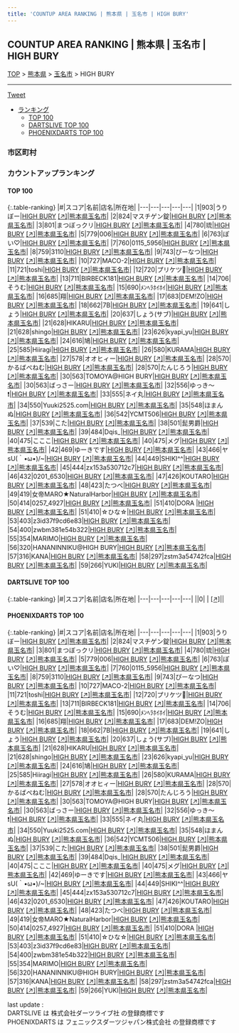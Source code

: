 ```yaml
---
title: 'COUNTUP AREA RANKING | 熊本県 | 玉名市 | HIGH BURY'
---
```

## COUNTUP AREA RANKING | 熊本県 | 玉名市 | HIGH BURY

[TOP](/darts/rank/) > [熊本県](/darts/rank/熊本県/) > [玉名市](/darts/rank/熊本県/玉名市/) > HIGH BURY

___

<a href="https://twitter.com/share?ref_src=twsrc%5Etfw" data-text="COUNTUP AREA RANKING | 熊本県玉名市HIGH BURY" class="twitter-share-button" data-hashtags="DARTSLIVE,PHOENIXDARTS,darts,ダーツ" data-show-count="false">Tweet</a>

* [ランキング](#カウントアップランキング)
    * [TOP 100](#top-100)
    * [DARTSLIVE TOP 100](#dartslive-top-100)
    * [PHOENIXDARTS TOP 100](#phoenixdarts-top-100)

### 市区町村

<ul>

</ul>

### カウントアップランキング

#### TOP 100



{:.table-ranking}
|#|スコア|名前|店名|所在地|
|---|---|---|---|---|
|1|903|<span class="rank-name-pd">うりぼー</span>|<a href="/darts/rank/shops/51931.html">HIGH BURY</a> <a href="https://vs.phoenixdarts.com/jp/shop/shopDetailInfo/s_51931?s_seq=51931">[↗]</a>|<a href="/darts/rank/熊本県/玉名市">熊本県玉名市</a>|
|2|824|<span class="rank-name-pd">マスチゲン錠</span>|<a href="/darts/rank/shops/51931.html">HIGH BURY</a> <a href="https://vs.phoenixdarts.com/jp/shop/shopDetailInfo/s_51931?s_seq=51931">[↗]</a>|<a href="/darts/rank/熊本県/玉名市">熊本県玉名市</a>|
|3|801|<span class="rank-name-pd">まつぼっクリ</span>|<a href="/darts/rank/shops/51931.html">HIGH BURY</a> <a href="https://vs.phoenixdarts.com/jp/shop/shopDetailInfo/s_51931?s_seq=51931">[↗]</a>|<a href="/darts/rank/熊本県/玉名市">熊本県玉名市</a>|
|4|780|<span class="rank-name-pd">琉</span>|<a href="/darts/rank/shops/51931.html">HIGH BURY</a> <a href="https://vs.phoenixdarts.com/jp/shop/shopDetailInfo/s_51931?s_seq=51931">[↗]</a>|<a href="/darts/rank/熊本県/玉名市">熊本県玉名市</a>|
|5|779|<span class="rank-name-pd">006</span>|<a href="/darts/rank/shops/51931.html">HIGH BURY</a> <a href="https://vs.phoenixdarts.com/jp/shop/shopDetailInfo/s_51931?s_seq=51931">[↗]</a>|<a href="/darts/rank/熊本県/玉名市">熊本県玉名市</a>|
|6|763|<span class="rank-name-pd">ぽい♡</span>|<a href="/darts/rank/shops/51931.html">HIGH BURY</a> <a href="https://vs.phoenixdarts.com/jp/shop/shopDetailInfo/s_51931?s_seq=51931">[↗]</a>|<a href="/darts/rank/熊本県/玉名市">熊本県玉名市</a>|
|7|760|<span class="rank-name-pd">0115_5956</span>|<a href="/darts/rank/shops/51931.html">HIGH BURY</a> <a href="https://vs.phoenixdarts.com/jp/shop/shopDetailInfo/s_51931?s_seq=51931">[↗]</a>|<a href="/darts/rank/熊本県/玉名市">熊本県玉名市</a>|
|8|759|<span class="rank-name-pd">3110</span>|<a href="/darts/rank/shops/51931.html">HIGH BURY</a> <a href="https://vs.phoenixdarts.com/jp/shop/shopDetailInfo/s_51931?s_seq=51931">[↗]</a>|<a href="/darts/rank/熊本県/玉名市">熊本県玉名市</a>|
|9|743|<span class="rank-name-pd">ぴーなつ</span>|<a href="/darts/rank/shops/51931.html">HIGH BURY</a> <a href="https://vs.phoenixdarts.com/jp/shop/shopDetailInfo/s_51931?s_seq=51931">[↗]</a>|<a href="/darts/rank/熊本県/玉名市">熊本県玉名市</a>|
|10|727|<span class="rank-name-pd">MACO-2</span>|<a href="/darts/rank/shops/51931.html">HIGH BURY</a> <a href="https://vs.phoenixdarts.com/jp/shop/shopDetailInfo/s_51931?s_seq=51931">[↗]</a>|<a href="/darts/rank/熊本県/玉名市">熊本県玉名市</a>|
|11|721|<span class="rank-name-pd">toshi</span>|<a href="/darts/rank/shops/51931.html">HIGH BURY</a> <a href="https://vs.phoenixdarts.com/jp/shop/shopDetailInfo/s_51931?s_seq=51931">[↗]</a>|<a href="/darts/rank/熊本県/玉名市">熊本県玉名市</a>|
|12|720|<span class="rank-name-pd">プリケツ🍑</span>|<a href="/darts/rank/shops/51931.html">HIGH BURY</a> <a href="https://vs.phoenixdarts.com/jp/shop/shopDetailInfo/s_51931?s_seq=51931">[↗]</a>|<a href="/darts/rank/熊本県/玉名市">熊本県玉名市</a>|
|13|711|<span class="rank-name-pd">BIRBECK181</span>|<a href="/darts/rank/shops/51931.html">HIGH BURY</a> <a href="https://vs.phoenixdarts.com/jp/shop/shopDetailInfo/s_51931?s_seq=51931">[↗]</a>|<a href="/darts/rank/熊本県/玉名市">熊本県玉名市</a>|
|14|706|<span class="rank-name-pd">そうむ</span>|<a href="/darts/rank/shops/51931.html">HIGH BURY</a> <a href="https://vs.phoenixdarts.com/jp/shop/shopDetailInfo/s_51931?s_seq=51931">[↗]</a>|<a href="/darts/rank/熊本県/玉名市">熊本県玉名市</a>|
|15|690|<span class="rank-name-pd">ﾒﾝﾍﾗﾎｲﾎｲ</span>|<a href="/darts/rank/shops/51931.html">HIGH BURY</a> <a href="https://vs.phoenixdarts.com/jp/shop/shopDetailInfo/s_51931?s_seq=51931">[↗]</a>|<a href="/darts/rank/熊本県/玉名市">熊本県玉名市</a>|
|16|685|<span class="rank-name-pd">翔</span>|<a href="/darts/rank/shops/51931.html">HIGH BURY</a> <a href="https://vs.phoenixdarts.com/jp/shop/shopDetailInfo/s_51931?s_seq=51931">[↗]</a>|<a href="/darts/rank/熊本県/玉名市">熊本県玉名市</a>|
|17|683|<span class="rank-name-pd">DEM!ZO</span>|<a href="/darts/rank/shops/51931.html">HIGH BURY</a> <a href="https://vs.phoenixdarts.com/jp/shop/shopDetailInfo/s_51931?s_seq=51931">[↗]</a>|<a href="/darts/rank/熊本県/玉名市">熊本県玉名市</a>|
|18|662|<span class="rank-name-pd">7B</span>|<a href="/darts/rank/shops/51931.html">HIGH BURY</a> <a href="https://vs.phoenixdarts.com/jp/shop/shopDetailInfo/s_51931?s_seq=51931">[↗]</a>|<a href="/darts/rank/熊本県/玉名市">熊本県玉名市</a>|
|19|641|<span class="rank-name-pd">しょう</span>|<a href="/darts/rank/shops/51931.html">HIGH BURY</a> <a href="https://vs.phoenixdarts.com/jp/shop/shopDetailInfo/s_51931?s_seq=51931">[↗]</a>|<a href="/darts/rank/熊本県/玉名市">熊本県玉名市</a>|
|20|637|<span class="rank-name-pd">しょう(サブ)</span>|<a href="/darts/rank/shops/51931.html">HIGH BURY</a> <a href="https://vs.phoenixdarts.com/jp/shop/shopDetailInfo/s_51931?s_seq=51931">[↗]</a>|<a href="/darts/rank/熊本県/玉名市">熊本県玉名市</a>|
|21|628|<span class="rank-name-pd">HIKARU</span>|<a href="/darts/rank/shops/51931.html">HIGH BURY</a> <a href="https://vs.phoenixdarts.com/jp/shop/shopDetailInfo/s_51931?s_seq=51931">[↗]</a>|<a href="/darts/rank/熊本県/玉名市">熊本県玉名市</a>|
|21|628|<span class="rank-name-pd">shingo</span>|<a href="/darts/rank/shops/51931.html">HIGH BURY</a> <a href="https://vs.phoenixdarts.com/jp/shop/shopDetailInfo/s_51931?s_seq=51931">[↗]</a>|<a href="/darts/rank/熊本県/玉名市">熊本県玉名市</a>|
|23|626|<span class="rank-name-pd">kyapi_yu</span>|<a href="/darts/rank/shops/51931.html">HIGH BURY</a> <a href="https://vs.phoenixdarts.com/jp/shop/shopDetailInfo/s_51931?s_seq=51931">[↗]</a>|<a href="/darts/rank/熊本県/玉名市">熊本県玉名市</a>|
|24|616|<span class="rank-name-pd">鳩</span>|<a href="/darts/rank/shops/51931.html">HIGH BURY</a> <a href="https://vs.phoenixdarts.com/jp/shop/shopDetailInfo/s_51931?s_seq=51931">[↗]</a>|<a href="/darts/rank/熊本県/玉名市">熊本県玉名市</a>|
|25|585|<span class="rank-name-pd">Hiiragi</span>|<a href="/darts/rank/shops/51931.html">HIGH BURY</a> <a href="https://vs.phoenixdarts.com/jp/shop/shopDetailInfo/s_51931?s_seq=51931">[↗]</a>|<a href="/darts/rank/熊本県/玉名市">熊本県玉名市</a>|
|26|580|<span class="rank-name-pd">KURAMA</span>|<a href="/darts/rank/shops/51931.html">HIGH BURY</a> <a href="https://vs.phoenixdarts.com/jp/shop/shopDetailInfo/s_51931?s_seq=51931">[↗]</a>|<a href="/darts/rank/熊本県/玉名市">熊本県玉名市</a>|
|27|578|<span class="rank-name-pd">オオヒィー</span>|<a href="/darts/rank/shops/51931.html">HIGH BURY</a> <a href="https://vs.phoenixdarts.com/jp/shop/shopDetailInfo/s_51931?s_seq=51931">[↗]</a>|<a href="/darts/rank/熊本県/玉名市">熊本県玉名市</a>|
|28|570|<span class="rank-name-pd">かるばぺねむ</span>|<a href="/darts/rank/shops/51931.html">HIGH BURY</a> <a href="https://vs.phoenixdarts.com/jp/shop/shopDetailInfo/s_51931?s_seq=51931">[↗]</a>|<a href="/darts/rank/熊本県/玉名市">熊本県玉名市</a>|
|28|570|<span class="rank-name-pd">たんじろう</span>|<a href="/darts/rank/shops/51931.html">HIGH BURY</a> <a href="https://vs.phoenixdarts.com/jp/shop/shopDetailInfo/s_51931?s_seq=51931">[↗]</a>|<a href="/darts/rank/熊本県/玉名市">熊本県玉名市</a>|
|30|563|<span class="rank-name-pd">TOMOYA@HIGH BURY</span>|<a href="/darts/rank/shops/51931.html">HIGH BURY</a> <a href="https://vs.phoenixdarts.com/jp/shop/shopDetailInfo/s_51931?s_seq=51931">[↗]</a>|<a href="/darts/rank/熊本県/玉名市">熊本県玉名市</a>|
|30|563|<span class="rank-name-pd">ばっさー</span>|<a href="/darts/rank/shops/51931.html">HIGH BURY</a> <a href="https://vs.phoenixdarts.com/jp/shop/shopDetailInfo/s_51931?s_seq=51931">[↗]</a>|<a href="/darts/rank/熊本県/玉名市">熊本県玉名市</a>|
|32|556|<span class="rank-name-pd">ゆっき～❗️</span>|<a href="/darts/rank/shops/51931.html">HIGH BURY</a> <a href="https://vs.phoenixdarts.com/jp/shop/shopDetailInfo/s_51931?s_seq=51931">[↗]</a>|<a href="/darts/rank/熊本県/玉名市">熊本県玉名市</a>|
|33|555|<span class="rank-name-pd">ネイ丸</span>|<a href="/darts/rank/shops/51931.html">HIGH BURY</a> <a href="https://vs.phoenixdarts.com/jp/shop/shopDetailInfo/s_51931?s_seq=51931">[↗]</a>|<a href="/darts/rank/熊本県/玉名市">熊本県玉名市</a>|
|34|550|<span class="rank-name-pd">Yuuki2525.com</span>|<a href="/darts/rank/shops/51931.html">HIGH BURY</a> <a href="https://vs.phoenixdarts.com/jp/shop/shopDetailInfo/s_51931?s_seq=51931">[↗]</a>|<a href="/darts/rank/熊本県/玉名市">熊本県玉名市</a>|
|35|548|<span class="rank-name-pd">ほまんぬ</span>|<a href="/darts/rank/shops/51931.html">HIGH BURY</a> <a href="https://vs.phoenixdarts.com/jp/shop/shopDetailInfo/s_51931?s_seq=51931">[↗]</a>|<a href="/darts/rank/熊本県/玉名市">熊本県玉名市</a>|
|36|542|<span class="rank-name-pd">YCMT506</span>|<a href="/darts/rank/shops/51931.html">HIGH BURY</a> <a href="https://vs.phoenixdarts.com/jp/shop/shopDetailInfo/s_51931?s_seq=51931">[↗]</a>|<a href="/darts/rank/熊本県/玉名市">熊本県玉名市</a>|
|37|539|<span class="rank-name-pd">こた</span>|<a href="/darts/rank/shops/51931.html">HIGH BURY</a> <a href="https://vs.phoenixdarts.com/jp/shop/shopDetailInfo/s_51931?s_seq=51931">[↗]</a>|<a href="/darts/rank/熊本県/玉名市">熊本県玉名市</a>|
|38|501|<span class="rank-name-pd">髭男爵</span>|<a href="/darts/rank/shops/51931.html">HIGH BURY</a> <a href="https://vs.phoenixdarts.com/jp/shop/shopDetailInfo/s_51931?s_seq=51931">[↗]</a>|<a href="/darts/rank/熊本県/玉名市">熊本県玉名市</a>|
|39|484|<span class="rank-name-pd">Dqis_</span>|<a href="/darts/rank/shops/51931.html">HIGH BURY</a> <a href="https://vs.phoenixdarts.com/jp/shop/shopDetailInfo/s_51931?s_seq=51931">[↗]</a>|<a href="/darts/rank/熊本県/玉名市">熊本県玉名市</a>|
|40|475|<span class="rank-name-pd">こここ</span>|<a href="/darts/rank/shops/51931.html">HIGH BURY</a> <a href="https://vs.phoenixdarts.com/jp/shop/shopDetailInfo/s_51931?s_seq=51931">[↗]</a>|<a href="/darts/rank/熊本県/玉名市">熊本県玉名市</a>|
|40|475|<span class="rank-name-pd">メグ</span>|<a href="/darts/rank/shops/51931.html">HIGH BURY</a> <a href="https://vs.phoenixdarts.com/jp/shop/shopDetailInfo/s_51931?s_seq=51931">[↗]</a>|<a href="/darts/rank/熊本県/玉名市">熊本県玉名市</a>|
|42|469|<span class="rank-name-pd">ゆーきです</span>|<a href="/darts/rank/shops/51931.html">HIGH BURY</a> <a href="https://vs.phoenixdarts.com/jp/shop/shopDetailInfo/s_51931?s_seq=51931">[↗]</a>|<a href="/darts/rank/熊本県/玉名市">熊本県玉名市</a>|
|43|466|<span class="rank-name-pd">ヤsU(｀•ω•)/~</span>|<a href="/darts/rank/shops/51931.html">HIGH BURY</a> <a href="https://vs.phoenixdarts.com/jp/shop/shopDetailInfo/s_51931?s_seq=51931">[↗]</a>|<a href="/darts/rank/熊本県/玉名市">熊本県玉名市</a>|
|44|449|<span class="rank-name-pd">SHIKI^^</span>|<a href="/darts/rank/shops/51931.html">HIGH BURY</a> <a href="https://vs.phoenixdarts.com/jp/shop/shopDetailInfo/s_51931?s_seq=51931">[↗]</a>|<a href="/darts/rank/熊本県/玉名市">熊本県玉名市</a>|
|45|444|<span class="rank-name-pd">zx153a530712c7</span>|<a href="/darts/rank/shops/51931.html">HIGH BURY</a> <a href="https://vs.phoenixdarts.com/jp/shop/shopDetailInfo/s_51931?s_seq=51931">[↗]</a>|<a href="/darts/rank/熊本県/玉名市">熊本県玉名市</a>|
|46|432|<span class="rank-name-pd">0201_6530</span>|<a href="/darts/rank/shops/51931.html">HIGH BURY</a> <a href="https://vs.phoenixdarts.com/jp/shop/shopDetailInfo/s_51931?s_seq=51931">[↗]</a>|<a href="/darts/rank/熊本県/玉名市">熊本県玉名市</a>|
|47|426|<span class="rank-name-pd">KOUTARO</span>|<a href="/darts/rank/shops/51931.html">HIGH BURY</a> <a href="https://vs.phoenixdarts.com/jp/shop/shopDetailInfo/s_51931?s_seq=51931">[↗]</a>|<a href="/darts/rank/熊本県/玉名市">熊本県玉名市</a>|
|48|423|<span class="rank-name-pd">たつべ</span>|<a href="/darts/rank/shops/51931.html">HIGH BURY</a> <a href="https://vs.phoenixdarts.com/jp/shop/shopDetailInfo/s_51931?s_seq=51931">[↗]</a>|<a href="/darts/rank/熊本県/玉名市">熊本県玉名市</a>|
|49|419|<span class="rank-name-pd">女帝MARO★NaturalHarbor</span>|<a href="/darts/rank/shops/51931.html">HIGH BURY</a> <a href="https://vs.phoenixdarts.com/jp/shop/shopDetailInfo/s_51931?s_seq=51931">[↗]</a>|<a href="/darts/rank/熊本県/玉名市">熊本県玉名市</a>|
|50|414|<span class="rank-name-pd">0257_4927</span>|<a href="/darts/rank/shops/51931.html">HIGH BURY</a> <a href="https://vs.phoenixdarts.com/jp/shop/shopDetailInfo/s_51931?s_seq=51931">[↗]</a>|<a href="/darts/rank/熊本県/玉名市">熊本県玉名市</a>|
|51|410|<span class="rank-name-pd">DORA </span>|<a href="/darts/rank/shops/51931.html">HIGH BURY</a> <a href="https://vs.phoenixdarts.com/jp/shop/shopDetailInfo/s_51931?s_seq=51931">[↗]</a>|<a href="/darts/rank/熊本県/玉名市">熊本県玉名市</a>|
|51|410|<span class="rank-name-pd">☆ひな☆</span>|<a href="/darts/rank/shops/51931.html">HIGH BURY</a> <a href="https://vs.phoenixdarts.com/jp/shop/shopDetailInfo/s_51931?s_seq=51931">[↗]</a>|<a href="/darts/rank/熊本県/玉名市">熊本県玉名市</a>|
|53|403|<span class="rank-name-pd">z3id37f9cd6e83</span>|<a href="/darts/rank/shops/51931.html">HIGH BURY</a> <a href="https://vs.phoenixdarts.com/jp/shop/shopDetailInfo/s_51931?s_seq=51931">[↗]</a>|<a href="/darts/rank/熊本県/玉名市">熊本県玉名市</a>|
|54|400|<span class="rank-name-pd">zwbm381e54b322</span>|<a href="/darts/rank/shops/51931.html">HIGH BURY</a> <a href="https://vs.phoenixdarts.com/jp/shop/shopDetailInfo/s_51931?s_seq=51931">[↗]</a>|<a href="/darts/rank/熊本県/玉名市">熊本県玉名市</a>|
|55|354|<span class="rank-name-pd">MARIMO</span>|<a href="/darts/rank/shops/51931.html">HIGH BURY</a> <a href="https://vs.phoenixdarts.com/jp/shop/shopDetailInfo/s_51931?s_seq=51931">[↗]</a>|<a href="/darts/rank/熊本県/玉名市">熊本県玉名市</a>|
|56|320|<span class="rank-name-pd">HANANINNIKU@HIGH BURY</span>|<a href="/darts/rank/shops/51931.html">HIGH BURY</a> <a href="https://vs.phoenixdarts.com/jp/shop/shopDetailInfo/s_51931?s_seq=51931">[↗]</a>|<a href="/darts/rank/熊本県/玉名市">熊本県玉名市</a>|
|57|316|<span class="rank-name-pd">KANA</span>|<a href="/darts/rank/shops/51931.html">HIGH BURY</a> <a href="https://vs.phoenixdarts.com/jp/shop/shopDetailInfo/s_51931?s_seq=51931">[↗]</a>|<a href="/darts/rank/熊本県/玉名市">熊本県玉名市</a>|
|58|297|<span class="rank-name-pd">zstm3a54742fca</span>|<a href="/darts/rank/shops/51931.html">HIGH BURY</a> <a href="https://vs.phoenixdarts.com/jp/shop/shopDetailInfo/s_51931?s_seq=51931">[↗]</a>|<a href="/darts/rank/熊本県/玉名市">熊本県玉名市</a>|
|59|266|<span class="rank-name-pd">YUKI</span>|<a href="/darts/rank/shops/51931.html">HIGH BURY</a> <a href="https://vs.phoenixdarts.com/jp/shop/shopDetailInfo/s_51931?s_seq=51931">[↗]</a>|<a href="/darts/rank/熊本県/玉名市">熊本県玉名市</a>|


#### DARTSLIVE TOP 100



{:.table-ranking}
|#|スコア|名前|店名|所在地|
|---|---|---|---|---|
||0|<span class="rank-name-dl"> </span>|<a href="/darts/rank/shops/.html"></a> <a href="">[↗]</a>|<a href="/darts/rank//"></a>|


#### PHOENIXDARTS TOP 100



{:.table-ranking}
|#|スコア|名前|店名|所在地|
|---|---|---|---|---|
|1|903|<span class="rank-name-pd">うりぼー</span>|<a href="/darts/rank/shops/51931.html">HIGH BURY</a> <a href="https://vs.phoenixdarts.com/jp/shop/shopDetailInfo/s_51931?s_seq=51931">[↗]</a>|<a href="/darts/rank/熊本県/玉名市">熊本県玉名市</a>|
|2|824|<span class="rank-name-pd">マスチゲン錠</span>|<a href="/darts/rank/shops/51931.html">HIGH BURY</a> <a href="https://vs.phoenixdarts.com/jp/shop/shopDetailInfo/s_51931?s_seq=51931">[↗]</a>|<a href="/darts/rank/熊本県/玉名市">熊本県玉名市</a>|
|3|801|<span class="rank-name-pd">まつぼっクリ</span>|<a href="/darts/rank/shops/51931.html">HIGH BURY</a> <a href="https://vs.phoenixdarts.com/jp/shop/shopDetailInfo/s_51931?s_seq=51931">[↗]</a>|<a href="/darts/rank/熊本県/玉名市">熊本県玉名市</a>|
|4|780|<span class="rank-name-pd">琉</span>|<a href="/darts/rank/shops/51931.html">HIGH BURY</a> <a href="https://vs.phoenixdarts.com/jp/shop/shopDetailInfo/s_51931?s_seq=51931">[↗]</a>|<a href="/darts/rank/熊本県/玉名市">熊本県玉名市</a>|
|5|779|<span class="rank-name-pd">006</span>|<a href="/darts/rank/shops/51931.html">HIGH BURY</a> <a href="https://vs.phoenixdarts.com/jp/shop/shopDetailInfo/s_51931?s_seq=51931">[↗]</a>|<a href="/darts/rank/熊本県/玉名市">熊本県玉名市</a>|
|6|763|<span class="rank-name-pd">ぽい♡</span>|<a href="/darts/rank/shops/51931.html">HIGH BURY</a> <a href="https://vs.phoenixdarts.com/jp/shop/shopDetailInfo/s_51931?s_seq=51931">[↗]</a>|<a href="/darts/rank/熊本県/玉名市">熊本県玉名市</a>|
|7|760|<span class="rank-name-pd">0115_5956</span>|<a href="/darts/rank/shops/51931.html">HIGH BURY</a> <a href="https://vs.phoenixdarts.com/jp/shop/shopDetailInfo/s_51931?s_seq=51931">[↗]</a>|<a href="/darts/rank/熊本県/玉名市">熊本県玉名市</a>|
|8|759|<span class="rank-name-pd">3110</span>|<a href="/darts/rank/shops/51931.html">HIGH BURY</a> <a href="https://vs.phoenixdarts.com/jp/shop/shopDetailInfo/s_51931?s_seq=51931">[↗]</a>|<a href="/darts/rank/熊本県/玉名市">熊本県玉名市</a>|
|9|743|<span class="rank-name-pd">ぴーなつ</span>|<a href="/darts/rank/shops/51931.html">HIGH BURY</a> <a href="https://vs.phoenixdarts.com/jp/shop/shopDetailInfo/s_51931?s_seq=51931">[↗]</a>|<a href="/darts/rank/熊本県/玉名市">熊本県玉名市</a>|
|10|727|<span class="rank-name-pd">MACO-2</span>|<a href="/darts/rank/shops/51931.html">HIGH BURY</a> <a href="https://vs.phoenixdarts.com/jp/shop/shopDetailInfo/s_51931?s_seq=51931">[↗]</a>|<a href="/darts/rank/熊本県/玉名市">熊本県玉名市</a>|
|11|721|<span class="rank-name-pd">toshi</span>|<a href="/darts/rank/shops/51931.html">HIGH BURY</a> <a href="https://vs.phoenixdarts.com/jp/shop/shopDetailInfo/s_51931?s_seq=51931">[↗]</a>|<a href="/darts/rank/熊本県/玉名市">熊本県玉名市</a>|
|12|720|<span class="rank-name-pd">プリケツ🍑</span>|<a href="/darts/rank/shops/51931.html">HIGH BURY</a> <a href="https://vs.phoenixdarts.com/jp/shop/shopDetailInfo/s_51931?s_seq=51931">[↗]</a>|<a href="/darts/rank/熊本県/玉名市">熊本県玉名市</a>|
|13|711|<span class="rank-name-pd">BIRBECK181</span>|<a href="/darts/rank/shops/51931.html">HIGH BURY</a> <a href="https://vs.phoenixdarts.com/jp/shop/shopDetailInfo/s_51931?s_seq=51931">[↗]</a>|<a href="/darts/rank/熊本県/玉名市">熊本県玉名市</a>|
|14|706|<span class="rank-name-pd">そうむ</span>|<a href="/darts/rank/shops/51931.html">HIGH BURY</a> <a href="https://vs.phoenixdarts.com/jp/shop/shopDetailInfo/s_51931?s_seq=51931">[↗]</a>|<a href="/darts/rank/熊本県/玉名市">熊本県玉名市</a>|
|15|690|<span class="rank-name-pd">ﾒﾝﾍﾗﾎｲﾎｲ</span>|<a href="/darts/rank/shops/51931.html">HIGH BURY</a> <a href="https://vs.phoenixdarts.com/jp/shop/shopDetailInfo/s_51931?s_seq=51931">[↗]</a>|<a href="/darts/rank/熊本県/玉名市">熊本県玉名市</a>|
|16|685|<span class="rank-name-pd">翔</span>|<a href="/darts/rank/shops/51931.html">HIGH BURY</a> <a href="https://vs.phoenixdarts.com/jp/shop/shopDetailInfo/s_51931?s_seq=51931">[↗]</a>|<a href="/darts/rank/熊本県/玉名市">熊本県玉名市</a>|
|17|683|<span class="rank-name-pd">DEM!ZO</span>|<a href="/darts/rank/shops/51931.html">HIGH BURY</a> <a href="https://vs.phoenixdarts.com/jp/shop/shopDetailInfo/s_51931?s_seq=51931">[↗]</a>|<a href="/darts/rank/熊本県/玉名市">熊本県玉名市</a>|
|18|662|<span class="rank-name-pd">7B</span>|<a href="/darts/rank/shops/51931.html">HIGH BURY</a> <a href="https://vs.phoenixdarts.com/jp/shop/shopDetailInfo/s_51931?s_seq=51931">[↗]</a>|<a href="/darts/rank/熊本県/玉名市">熊本県玉名市</a>|
|19|641|<span class="rank-name-pd">しょう</span>|<a href="/darts/rank/shops/51931.html">HIGH BURY</a> <a href="https://vs.phoenixdarts.com/jp/shop/shopDetailInfo/s_51931?s_seq=51931">[↗]</a>|<a href="/darts/rank/熊本県/玉名市">熊本県玉名市</a>|
|20|637|<span class="rank-name-pd">しょう(サブ)</span>|<a href="/darts/rank/shops/51931.html">HIGH BURY</a> <a href="https://vs.phoenixdarts.com/jp/shop/shopDetailInfo/s_51931?s_seq=51931">[↗]</a>|<a href="/darts/rank/熊本県/玉名市">熊本県玉名市</a>|
|21|628|<span class="rank-name-pd">HIKARU</span>|<a href="/darts/rank/shops/51931.html">HIGH BURY</a> <a href="https://vs.phoenixdarts.com/jp/shop/shopDetailInfo/s_51931?s_seq=51931">[↗]</a>|<a href="/darts/rank/熊本県/玉名市">熊本県玉名市</a>|
|21|628|<span class="rank-name-pd">shingo</span>|<a href="/darts/rank/shops/51931.html">HIGH BURY</a> <a href="https://vs.phoenixdarts.com/jp/shop/shopDetailInfo/s_51931?s_seq=51931">[↗]</a>|<a href="/darts/rank/熊本県/玉名市">熊本県玉名市</a>|
|23|626|<span class="rank-name-pd">kyapi_yu</span>|<a href="/darts/rank/shops/51931.html">HIGH BURY</a> <a href="https://vs.phoenixdarts.com/jp/shop/shopDetailInfo/s_51931?s_seq=51931">[↗]</a>|<a href="/darts/rank/熊本県/玉名市">熊本県玉名市</a>|
|24|616|<span class="rank-name-pd">鳩</span>|<a href="/darts/rank/shops/51931.html">HIGH BURY</a> <a href="https://vs.phoenixdarts.com/jp/shop/shopDetailInfo/s_51931?s_seq=51931">[↗]</a>|<a href="/darts/rank/熊本県/玉名市">熊本県玉名市</a>|
|25|585|<span class="rank-name-pd">Hiiragi</span>|<a href="/darts/rank/shops/51931.html">HIGH BURY</a> <a href="https://vs.phoenixdarts.com/jp/shop/shopDetailInfo/s_51931?s_seq=51931">[↗]</a>|<a href="/darts/rank/熊本県/玉名市">熊本県玉名市</a>|
|26|580|<span class="rank-name-pd">KURAMA</span>|<a href="/darts/rank/shops/51931.html">HIGH BURY</a> <a href="https://vs.phoenixdarts.com/jp/shop/shopDetailInfo/s_51931?s_seq=51931">[↗]</a>|<a href="/darts/rank/熊本県/玉名市">熊本県玉名市</a>|
|27|578|<span class="rank-name-pd">オオヒィー</span>|<a href="/darts/rank/shops/51931.html">HIGH BURY</a> <a href="https://vs.phoenixdarts.com/jp/shop/shopDetailInfo/s_51931?s_seq=51931">[↗]</a>|<a href="/darts/rank/熊本県/玉名市">熊本県玉名市</a>|
|28|570|<span class="rank-name-pd">かるばぺねむ</span>|<a href="/darts/rank/shops/51931.html">HIGH BURY</a> <a href="https://vs.phoenixdarts.com/jp/shop/shopDetailInfo/s_51931?s_seq=51931">[↗]</a>|<a href="/darts/rank/熊本県/玉名市">熊本県玉名市</a>|
|28|570|<span class="rank-name-pd">たんじろう</span>|<a href="/darts/rank/shops/51931.html">HIGH BURY</a> <a href="https://vs.phoenixdarts.com/jp/shop/shopDetailInfo/s_51931?s_seq=51931">[↗]</a>|<a href="/darts/rank/熊本県/玉名市">熊本県玉名市</a>|
|30|563|<span class="rank-name-pd">TOMOYA@HIGH BURY</span>|<a href="/darts/rank/shops/51931.html">HIGH BURY</a> <a href="https://vs.phoenixdarts.com/jp/shop/shopDetailInfo/s_51931?s_seq=51931">[↗]</a>|<a href="/darts/rank/熊本県/玉名市">熊本県玉名市</a>|
|30|563|<span class="rank-name-pd">ばっさー</span>|<a href="/darts/rank/shops/51931.html">HIGH BURY</a> <a href="https://vs.phoenixdarts.com/jp/shop/shopDetailInfo/s_51931?s_seq=51931">[↗]</a>|<a href="/darts/rank/熊本県/玉名市">熊本県玉名市</a>|
|32|556|<span class="rank-name-pd">ゆっき～❗️</span>|<a href="/darts/rank/shops/51931.html">HIGH BURY</a> <a href="https://vs.phoenixdarts.com/jp/shop/shopDetailInfo/s_51931?s_seq=51931">[↗]</a>|<a href="/darts/rank/熊本県/玉名市">熊本県玉名市</a>|
|33|555|<span class="rank-name-pd">ネイ丸</span>|<a href="/darts/rank/shops/51931.html">HIGH BURY</a> <a href="https://vs.phoenixdarts.com/jp/shop/shopDetailInfo/s_51931?s_seq=51931">[↗]</a>|<a href="/darts/rank/熊本県/玉名市">熊本県玉名市</a>|
|34|550|<span class="rank-name-pd">Yuuki2525.com</span>|<a href="/darts/rank/shops/51931.html">HIGH BURY</a> <a href="https://vs.phoenixdarts.com/jp/shop/shopDetailInfo/s_51931?s_seq=51931">[↗]</a>|<a href="/darts/rank/熊本県/玉名市">熊本県玉名市</a>|
|35|548|<span class="rank-name-pd">ほまんぬ</span>|<a href="/darts/rank/shops/51931.html">HIGH BURY</a> <a href="https://vs.phoenixdarts.com/jp/shop/shopDetailInfo/s_51931?s_seq=51931">[↗]</a>|<a href="/darts/rank/熊本県/玉名市">熊本県玉名市</a>|
|36|542|<span class="rank-name-pd">YCMT506</span>|<a href="/darts/rank/shops/51931.html">HIGH BURY</a> <a href="https://vs.phoenixdarts.com/jp/shop/shopDetailInfo/s_51931?s_seq=51931">[↗]</a>|<a href="/darts/rank/熊本県/玉名市">熊本県玉名市</a>|
|37|539|<span class="rank-name-pd">こた</span>|<a href="/darts/rank/shops/51931.html">HIGH BURY</a> <a href="https://vs.phoenixdarts.com/jp/shop/shopDetailInfo/s_51931?s_seq=51931">[↗]</a>|<a href="/darts/rank/熊本県/玉名市">熊本県玉名市</a>|
|38|501|<span class="rank-name-pd">髭男爵</span>|<a href="/darts/rank/shops/51931.html">HIGH BURY</a> <a href="https://vs.phoenixdarts.com/jp/shop/shopDetailInfo/s_51931?s_seq=51931">[↗]</a>|<a href="/darts/rank/熊本県/玉名市">熊本県玉名市</a>|
|39|484|<span class="rank-name-pd">Dqis_</span>|<a href="/darts/rank/shops/51931.html">HIGH BURY</a> <a href="https://vs.phoenixdarts.com/jp/shop/shopDetailInfo/s_51931?s_seq=51931">[↗]</a>|<a href="/darts/rank/熊本県/玉名市">熊本県玉名市</a>|
|40|475|<span class="rank-name-pd">こここ</span>|<a href="/darts/rank/shops/51931.html">HIGH BURY</a> <a href="https://vs.phoenixdarts.com/jp/shop/shopDetailInfo/s_51931?s_seq=51931">[↗]</a>|<a href="/darts/rank/熊本県/玉名市">熊本県玉名市</a>|
|40|475|<span class="rank-name-pd">メグ</span>|<a href="/darts/rank/shops/51931.html">HIGH BURY</a> <a href="https://vs.phoenixdarts.com/jp/shop/shopDetailInfo/s_51931?s_seq=51931">[↗]</a>|<a href="/darts/rank/熊本県/玉名市">熊本県玉名市</a>|
|42|469|<span class="rank-name-pd">ゆーきです</span>|<a href="/darts/rank/shops/51931.html">HIGH BURY</a> <a href="https://vs.phoenixdarts.com/jp/shop/shopDetailInfo/s_51931?s_seq=51931">[↗]</a>|<a href="/darts/rank/熊本県/玉名市">熊本県玉名市</a>|
|43|466|<span class="rank-name-pd">ヤsU(｀•ω•)/~</span>|<a href="/darts/rank/shops/51931.html">HIGH BURY</a> <a href="https://vs.phoenixdarts.com/jp/shop/shopDetailInfo/s_51931?s_seq=51931">[↗]</a>|<a href="/darts/rank/熊本県/玉名市">熊本県玉名市</a>|
|44|449|<span class="rank-name-pd">SHIKI^^</span>|<a href="/darts/rank/shops/51931.html">HIGH BURY</a> <a href="https://vs.phoenixdarts.com/jp/shop/shopDetailInfo/s_51931?s_seq=51931">[↗]</a>|<a href="/darts/rank/熊本県/玉名市">熊本県玉名市</a>|
|45|444|<span class="rank-name-pd">zx153a530712c7</span>|<a href="/darts/rank/shops/51931.html">HIGH BURY</a> <a href="https://vs.phoenixdarts.com/jp/shop/shopDetailInfo/s_51931?s_seq=51931">[↗]</a>|<a href="/darts/rank/熊本県/玉名市">熊本県玉名市</a>|
|46|432|<span class="rank-name-pd">0201_6530</span>|<a href="/darts/rank/shops/51931.html">HIGH BURY</a> <a href="https://vs.phoenixdarts.com/jp/shop/shopDetailInfo/s_51931?s_seq=51931">[↗]</a>|<a href="/darts/rank/熊本県/玉名市">熊本県玉名市</a>|
|47|426|<span class="rank-name-pd">KOUTARO</span>|<a href="/darts/rank/shops/51931.html">HIGH BURY</a> <a href="https://vs.phoenixdarts.com/jp/shop/shopDetailInfo/s_51931?s_seq=51931">[↗]</a>|<a href="/darts/rank/熊本県/玉名市">熊本県玉名市</a>|
|48|423|<span class="rank-name-pd">たつべ</span>|<a href="/darts/rank/shops/51931.html">HIGH BURY</a> <a href="https://vs.phoenixdarts.com/jp/shop/shopDetailInfo/s_51931?s_seq=51931">[↗]</a>|<a href="/darts/rank/熊本県/玉名市">熊本県玉名市</a>|
|49|419|<span class="rank-name-pd">女帝MARO★NaturalHarbor</span>|<a href="/darts/rank/shops/51931.html">HIGH BURY</a> <a href="https://vs.phoenixdarts.com/jp/shop/shopDetailInfo/s_51931?s_seq=51931">[↗]</a>|<a href="/darts/rank/熊本県/玉名市">熊本県玉名市</a>|
|50|414|<span class="rank-name-pd">0257_4927</span>|<a href="/darts/rank/shops/51931.html">HIGH BURY</a> <a href="https://vs.phoenixdarts.com/jp/shop/shopDetailInfo/s_51931?s_seq=51931">[↗]</a>|<a href="/darts/rank/熊本県/玉名市">熊本県玉名市</a>|
|51|410|<span class="rank-name-pd">DORA </span>|<a href="/darts/rank/shops/51931.html">HIGH BURY</a> <a href="https://vs.phoenixdarts.com/jp/shop/shopDetailInfo/s_51931?s_seq=51931">[↗]</a>|<a href="/darts/rank/熊本県/玉名市">熊本県玉名市</a>|
|51|410|<span class="rank-name-pd">☆ひな☆</span>|<a href="/darts/rank/shops/51931.html">HIGH BURY</a> <a href="https://vs.phoenixdarts.com/jp/shop/shopDetailInfo/s_51931?s_seq=51931">[↗]</a>|<a href="/darts/rank/熊本県/玉名市">熊本県玉名市</a>|
|53|403|<span class="rank-name-pd">z3id37f9cd6e83</span>|<a href="/darts/rank/shops/51931.html">HIGH BURY</a> <a href="https://vs.phoenixdarts.com/jp/shop/shopDetailInfo/s_51931?s_seq=51931">[↗]</a>|<a href="/darts/rank/熊本県/玉名市">熊本県玉名市</a>|
|54|400|<span class="rank-name-pd">zwbm381e54b322</span>|<a href="/darts/rank/shops/51931.html">HIGH BURY</a> <a href="https://vs.phoenixdarts.com/jp/shop/shopDetailInfo/s_51931?s_seq=51931">[↗]</a>|<a href="/darts/rank/熊本県/玉名市">熊本県玉名市</a>|
|55|354|<span class="rank-name-pd">MARIMO</span>|<a href="/darts/rank/shops/51931.html">HIGH BURY</a> <a href="https://vs.phoenixdarts.com/jp/shop/shopDetailInfo/s_51931?s_seq=51931">[↗]</a>|<a href="/darts/rank/熊本県/玉名市">熊本県玉名市</a>|
|56|320|<span class="rank-name-pd">HANANINNIKU@HIGH BURY</span>|<a href="/darts/rank/shops/51931.html">HIGH BURY</a> <a href="https://vs.phoenixdarts.com/jp/shop/shopDetailInfo/s_51931?s_seq=51931">[↗]</a>|<a href="/darts/rank/熊本県/玉名市">熊本県玉名市</a>|
|57|316|<span class="rank-name-pd">KANA</span>|<a href="/darts/rank/shops/51931.html">HIGH BURY</a> <a href="https://vs.phoenixdarts.com/jp/shop/shopDetailInfo/s_51931?s_seq=51931">[↗]</a>|<a href="/darts/rank/熊本県/玉名市">熊本県玉名市</a>|
|58|297|<span class="rank-name-pd">zstm3a54742fca</span>|<a href="/darts/rank/shops/51931.html">HIGH BURY</a> <a href="https://vs.phoenixdarts.com/jp/shop/shopDetailInfo/s_51931?s_seq=51931">[↗]</a>|<a href="/darts/rank/熊本県/玉名市">熊本県玉名市</a>|
|59|266|<span class="rank-name-pd">YUKI</span>|<a href="/darts/rank/shops/51931.html">HIGH BURY</a> <a href="https://vs.phoenixdarts.com/jp/shop/shopDetailInfo/s_51931?s_seq=51931">[↗]</a>|<a href="/darts/rank/熊本県/玉名市">熊本県玉名市</a>|


<div class="footer border-top border-gray-light mt-5 pt-3 text-right text-gray">
    last update : <span style="font-weight: italic" id="foot_last_modified"></span><br />
    DARTSLIVE は 株式会社ダーツライブ社 の登録商標です<br />
    PHOENIXDARTS は フェニックスダーツジャパン株式会社 の登録商標です<br />
</div>

<script src="https://cdnjs.cloudflare.com/ajax/libs/jquery.tablesorter/2.31.3/js/jquery.tablesorter.min.js" integrity="sha512-qzgd5cYSZcosqpzpn7zF2ZId8f/8CHmFKZ8j7mU4OUXTNRd5g+ZHBPsgKEwoqxCtdQvExE5LprwwPAgoicguNg==" crossorigin="anonymous" referrerpolicy="no-referrer"></script>
<link rel="stylesheet" href="https://cdnjs.cloudflare.com/ajax/libs/jquery.tablesorter/2.31.3/css/theme.default.min.css" integrity="sha512-wghhOJkjQX0Lh3NSWvNKeZ0ZpNn+SPVXX1Qyc9OCaogADktxrBiBdKGDoqVUOyhStvMBmJQ8ZdMHiR3wuEq8+w==" crossorigin="anonymous" referrerpolicy="no-referrer" />
<script>
$(function() {
    $(".table-ranking").tablesorter({sortList:[[0, 0]]});
    $("#foot_last_modified").text(formatDate(new Date(document.lastModified), 'yyyy-MM-dd HH:mm:ss'));
});
</script>

<script async src="https://platform.twitter.com/widgets.js" charset="utf-8"></script>